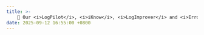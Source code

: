 ```yaml
---
title: >-
    🎉 Our <i>LogPilot</i>, <i>iKnow</i>, <i>LogImprover</i> and <i>ErrorPrism</i> have been accepted by <a href="https://conf.researchr.org/home/ase-2025" style="color: #ff00fc;">ASE'25</a>.
date: 2025-09-12 16:55:00 +0800
---
```

